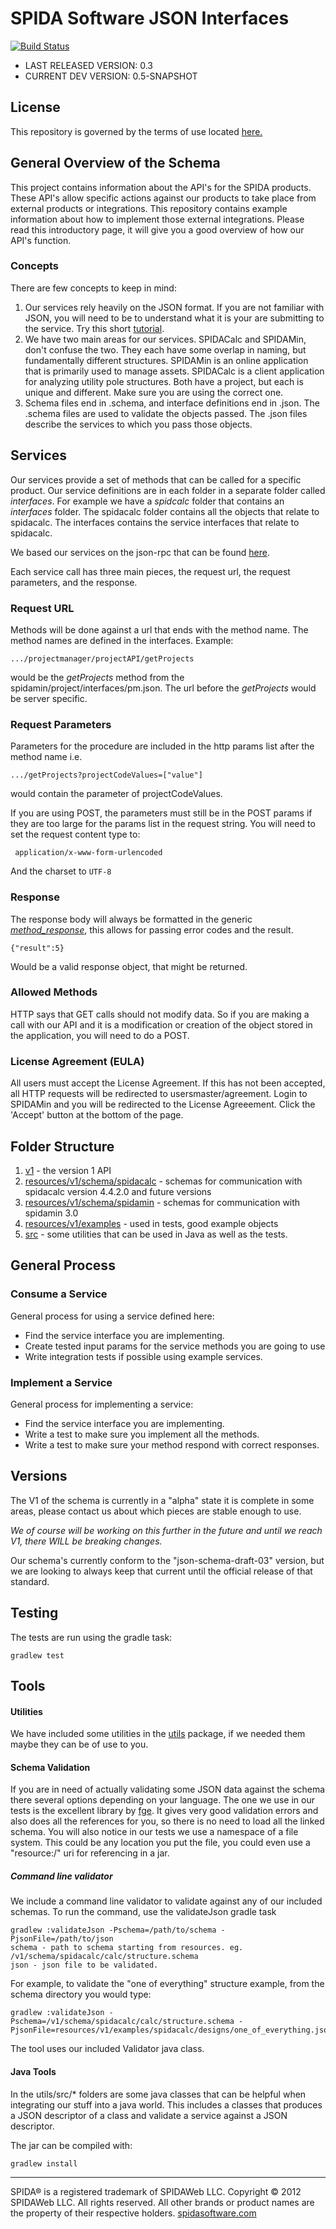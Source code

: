 SPIDA Software JSON Interfaces
==============================

[![Build Status](https://secure.travis-ci.org/spidasoftware/schema.png)](http://travis-ci.org/spidasoftware/schema)

* LAST RELEASED VERSION: 0.3
* CURRENT DEV VERSION:   0.5-SNAPSHOT

License
-------
This repository is governed by the terms of use located [here.](https://github.com/spidasoftware/schema/raw/master/2013_10_25%20SPIDA%20API%20Terms%20of%20Service.pdf)

General Overview of the Schema
--------------------------------

This project contains information about the API's for the SPIDA products.  These API's allow specific actions against our products to take place from
external products or integrations.  This repository contains example information about how to implement those external integrations.  Please read this introductory page, it
will give you a good overview of how our API's function.

### Concepts

There are few concepts to keep in mind:

1. Our services rely heavily on the JSON format.  If you are not familiar with JSON, you will need to be to understand what it is your are submitting to the service.  Try this short [tutorial](http://www.w3schools.com/json/default.asp).
2. We have two main areas for our services. SPIDACalc and SPIDAMin, don't confuse the two.  They each have some overlap in naming, but fundamentally different structures.  SPIDAMin is an online application that is primarily used to manage assets.  SPIDACalc is a client application for analyzing utility pole structures.  Both have a project, but each is unique and different.  Make sure you are using the correct one.
3. Schema files end in .schema, and interface definitions end in .json.  The .schema files are used to validate the objects passed. The .json files describe the services to which you pass those objects.

Services
------------

Our services provide a set of methods that can be called for a specific product.  Our service definitions are in each folder in a separate folder called _interfaces_.  For example we have a _spidcalc_ folder that contains an _interfaces_ folder.  The spidacalc folder contains all the objects that relate to spidacalc.  The interfaces contains the service interfaces that relate to spidacalc.

We based our services on the json-rpc that can be found [here](http://www.simple-is-better.org/json-rpc/jsonrpc20-schema-service-descriptor.html).  

Each service call has three main pieces, the request url, the request parameters, and the response.

### Request URL

Methods will be done against a url that ends with the method name.  The method names are defined in the interfaces.  Example: 

    .../projectmanager/projectAPI/getProjects

would be the _getProjects_ method from the spidamin/project/interfaces/pm.json.  The url before the _getProjects_ would be server specific.

### Request Parameters

Parameters for the procedure are included in the http params list after the method name i.e. 

    .../getProjects?projectCodeValues=["value"]

would contain the parameter of projectCodeValues.

If you are using POST, the parameters must still be in the POST params if they are too large for the params list in the request string. You will need to set the request content type to:

     application/x-www-form-urlencoded

And the charset to `UTF-8`

### Response 

The response body will always be formatted in the generic [_method\_response_](resources/v1/general/method_response.schema), this allows for passing error codes and the result. 

    {"result":5}

Would be a valid response object, that might be returned.

### Allowed Methods

HTTP says that GET calls should not modify data.  So if you are making a call with our API and it is a modification or creation of the object stored in the application, you will need to do a POST. 

### License Agreement (EULA)

All users must accept the License Agreement.  If this has not been accepted, all HTTP requests will be redirected to usersmaster/agreement.  Login to SPIDAMin and you will be redirected to the License Agreeement.  Click the 'Accept' button at the bottom of the page.

Folder Structure
--------------------

1. [v1](v1) - the version 1 API
  1. [resources/v1/schema/spidacalc](resources/v1/schema/spidacalc) - schemas for communication with spidacalc version 4.4.2.0 and future versions
  1. [resources/v1/schema/spidamin](resources/v1/schema/spidamin) - schemas for communication with spidamin 3.0
  1. [resources/v1/examples](resources/v1/examples) - used in tests, good example objects
1. [src](src) - some utilities that can be used in Java as well as the tests.

General Process
------------------

### Consume a Service

General process for using a service defined here:
* Find the service interface you are implementing.
* Create tested input params for the service methods you are going to use
* Write integration tests if possible using example services.

### Implement a Service

General process for implementing a service:
* Find the service interface you are implementing.
* Write a test to make sure you implement all the methods.
* Write a test to make sure your method respond with correct responses.

Versions
--------

The V1 of the schema is currently in a "alpha" state it is complete in some areas, please contact us about which pieces are stable enough to use.  

*We of course will be working on this further in the future and until we reach V1, there WILL be breaking changes.*

Our schema's currently conform to the "json-schema-draft-03" version, but we are looking to always keep that current until the official release of that standard.

Testing
-------

The tests are run using the gradle task:

```
gradlew test
```

Tools
-----

#### Utilities

We have included some utilities in the [utils](src/main/groovy/com/spidasoftware/schema/utils) package, if we needed them maybe they can be of use to you.

#### Schema Validation

If you are in need of actually validating some JSON data against the schema there several options depending on your language.  The one we use in our tests is the excellent library by [fge](https://github.com/fge/json-schema-validator).  It gives very good validation errors and also does all the references for you, so there is no need to load all the linked schema.  You will also notice in our tests we use a namespace of a file system.  This could be any location you put the file, you could even use a "resource:/" uri for referencing in a jar.

##### Command line validator

We include a command line validator to validate against any of our included schemas. To run the command, use the validateJson gradle task

    gradlew :validateJson -Pschema=/path/to/schema -PjsonFile=/path/to/json
    schema - path to schema starting from resources. eg. /v1/schema/spidacalc/calc/structure.schema
    json - json file to be validated.

For example, to validate the "one of everything" structure example, from the schema directory you would type:

    gradlew :validateJson -Pschema=/v1/schema/spidacalc/calc/structure.schema -PjsonFile=resources/v1/examples/spidacalc/designs/one_of_everything.json

The tool uses our included Validator java class.

#### Java Tools

In the utils/src/* folders are some java classes that can be helpful when integrating our stuff into a java world.  This includes a classes that produces a JSON descriptor of a class and validate a service against a JSON descriptor.

The jar can be compiled with:
    
    gradlew install

***

SPIDA® is a registered trademark of SPIDAWeb LLC. Copyright © 2012 SPIDAWeb LLC. All rights reserved. All other brands or product names are the property of their respective holders.
[spidasoftware.com](http://www.spidasoftware.com/)
